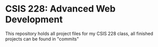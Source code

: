 # CSIS 228: Advanced Web Development

This repository holds all project files for my CSIS 228 class, all finished projects can be found in "commits"
